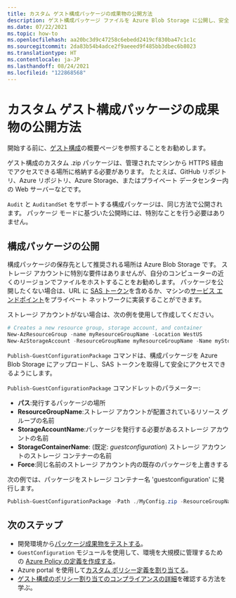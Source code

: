```yaml
---
title: カスタム ゲスト構成パッケージの成果物の公開方法
description: ゲスト構成パッケージ ファイルを Azure Blob Storage に公開し、安全なアクセスのために SAS トークンを取得する方法について説明します。
ms.date: 07/22/2021
ms.topic: how-to
ms.openlocfilehash: aa20bc3d9c47258c6ebedd2419cf830ba47c1c1c
ms.sourcegitcommit: 2da83b54b4adce2f9aeeed9f485bb3dbec6b8023
ms.translationtype: HT
ms.contentlocale: ja-JP
ms.lasthandoff: 08/24/2021
ms.locfileid: "122868568"
---
```

# <a name="how-to-publish-custom-guest-configuration-package-artifacts"></a>カスタム ゲスト構成パッケージの成果物の公開方法

開始する前に、[ゲスト構成](../concepts/guest-configuration.md)の概要ページを参照することをお勧めします。

ゲスト構成のカスタム .zip パッケージは、管理されたマシンから HTTPS 経由でアクセスできる場所に格納する必要があります。 たとえば、GitHub リポジトリ、Azure リポジトリ、Azure Storage、またはプライベート データセンター内の Web サーバーなどです。

`Audit` と `AuditandSet` をサポートする構成パッケージは、同じ方法で公開されます。 パッケージ モードに基づいた公開時には、特別なことを行う必要はありません。

## <a name="publish-a-configuration-package"></a>構成パッケージの公開

構成パッケージの保存先として推奨される場所は Azure Blob Storage です。
ストレージ アカウントに特別な要件はありませんが、自分のコンピューターの近くのリージョンでファイルをホストすることをお勧めします。 パッケージを公開したくない場合は、URL に [SAS トークン](../../../storage/common/storage-sas-overview.md)を含めるか、マシンの[サービス エンドポイント](../../../storage/common/storage-network-security.md#grant-access-from-a-virtual-network)をプライベート ネットワークに実装することができます。

ストレージ アカウントがない場合は、次の例を使用して作成してください。

```powershell
# Creates a new resource group, storage account, and container
New-AzResourceGroup -name myResourceGroupName -Location WestUS
New-AzStorageAccount -ResourceGroupName myResourceGroupName -Name myStorageAccountName -SkuName 'Standard_LRS' -Location 'WestUs' | New-AzStorageContainer -Name guestconfiguration -Permission Blob
```

`Publish-GuestConfigurationPackage` コマンドは、構成パッケージを Azure Blob Storage にアップロードし、SAS トークンを取得して安全にアクセスできるようにします。

`Publish-GuestConfigurationPackage` コマンドレットのパラメーター:

- **パス**:発行するパッケージの場所
- **ResourceGroupName**:ストレージ アカウントが配置されているリソース グループの名前
- **StorageAccountName**:パッケージを発行する必要があるストレージ アカウントの名前
- **StorageContainerName**: (既定: _guestconfiguration_) ストレージ アカウントのストレージ コンテナーの名前
- **Force**:同じ名前のストレージ アカウント内の既存のパッケージを上書きする

次の例では、パッケージをストレージ コンテナー名 'guestconfiguration' に発行します。

```powershell
Publish-GuestConfigurationPackage -Path ./MyConfig.zip -ResourceGroupName myResourceGroupName -StorageAccountName myStorageAccountName | % ContentUri
```

## <a name="next-steps"></a>次のステップ

- 開発環境から[パッケージ成果物をテストする](./guest-configuration-create-test.md)。
- `GuestConfiguration` モジュールを使用して、環境を大規模に管理するための [Azure Policy の定義を作成する](./guest-configuration-create-definition.md)。
- Azure portal を使用して[カスタム ポリシー定義を割り当てる](../assign-policy-portal.md)。
- [ゲスト構成のポリシー割り当てのコンプライアンスの詳細](./determine-non-compliance.md#compliance-details-for-guest-configuration)を確認する方法を学ぶ。
